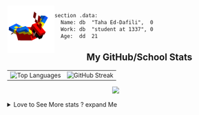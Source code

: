 <img src="parrot_fly_flipped.gif" align="left" height="110">


```assembly
section .data:
  Name: db  "Taha Ed-Dafili",  0
  Work: db  "student at 1337", 0
  Age:  dd  21
```


<div align="center">
  <h2>My GitHub/School Stats</h2>
</div>
<table align="center">
  <tr>
    <td align="center"><img width="450" src="https://github-readme-stats.vercel.app/api/top-langs/?username=0rayn&layout=compact&theme=github_dark&hide=html,makefile,css&exclude_repo=Yona2.0,Nand2Tetris&hide_border=true&langs_count=6" alt="Top Languages" /></td>
    <td align="center"><img src="https://github-readme-streak-stats.herokuapp.com?user=0rayn&theme=github-dark-blue&hide_border=true&border_radius=5" alt="GitHub Streak" /></td>
  </tr>
</table>
 <p align="center">
  <a href="https://github.com/0rayn">
    <img src="https://komarev.com/ghpvc/?username=0rayn&color=blue&style=flat)" />
  </a>
</p>
<details>
    <summary>Love to See More stats ? expand Me </summary>
<p align="center">
  <a href="https://github.com/0rayn">
    <img src="http://github-profile-summary-cards.vercel.app/api/cards/profile-details?username=0rayn&theme=transparent" />
  </a>
  <a href="https://github.com/0rayn">
    <img src="https://github-readme-stats.vercel.app/api?username=0rayn&show_icons=true&theme=transparent&hide_border=true">
  </a>
<!--   <a href="https://github.com/0rayn">
    <img src="http://github-profile-summary-cards.vercel.app/api/cards/stats?username=0rayn&theme=transparent" />
  </a> -->
</p>
</details>
